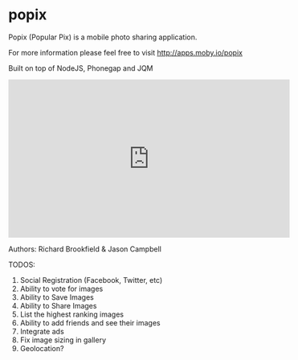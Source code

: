 popix
=====

Popix (Popular Pix) is a mobile photo sharing application.

For more information please feel free to visit http://apps.moby.io/popix

Built on top of NodeJS, Phonegap and JQM


<iframe width="560" height="315" src="http://www.youtube.com/embed/TworTztXB5s" frameborder="0" allowfullscreen></iframe>

Authors:
Richard Brookfield & Jason Campbell


TODOS:

1. Social Registration (Facebook, Twitter, etc)
2. Ability to vote for images
3. Ability to Save Images
4. Ability to Share Images
5. List the highest ranking images
6. Ability to add friends and see their images
7. Integrate ads
8. Fix image sizing in gallery
9. Geolocation?